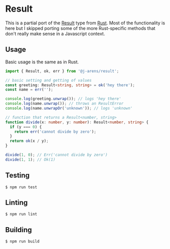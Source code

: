 # Result

This is a partial port of the [Result](https://doc.rust-lang.org/std/result/) type from [Rust](https://www.rust-lang.org/). Most of the functionality is here but I skipped porting some of the more Rust-specific methods that don't really make sense in a Javascript context.

## Usage

Basic usage is the same as in Rust.

```ts
import { Result, ok, err } from '@j-arens/result';

// basic setting and getting of values
const greeting: Result<string, string> = ok('hey there');
const name = err('');

console.log(greeting.unwrap()); // logs 'hey there'
console.log(name.unwrap()); // throws an ResultError
console.log(name.unwrapOr('unknown')); // logs 'unknown'

// function that returns a Result<number, string>
function divide(x: number, y: number): Result<number, string> {
  if (y === 0) {
    return err('cannot divide by zero');
  }
  return ok(x / y);
}

divide(1, 0); // Err('cannot divide by zero')
divide(1, 1); // Ok(1)
```

## Testing

```
$ npm run test
```

## Linting

```
$ npm run lint
```

## Building

```
$ npm run build
```
